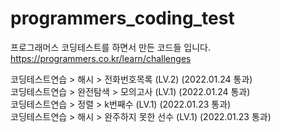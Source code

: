 # programmers_coding_test

프로그래머스 코딩테스트를 하면서 만든 코드들 입니다.   
https://programmers.co.kr/learn/challenges

코딩테스트연습 > 해시 > 전화번호목록 (LV.2) (2022.01.24 통과)   
코딩테스트연습 > 완전탐색 > 모의고사 (LV.1) (2022.01.24 통과)   
코딩테스트연습 > 정렬 > k번째수 (LV.1) (2022.01.23 통과)   
코딩테스트연습 > 해시 > 완주하지 못한 선수 (LV.1) (2022.01.23 통과)    



